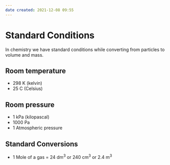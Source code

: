 ```yaml
---
date created: 2021-12-08 09:55
---
```


# Standard Conditions

In chemistry we have standard conditions while converting from particles to volume and mass.

## Room temperature

- 298 K (kelvin)
- 25 C (Celsius)

## Room pressure

- 1 kPa (kilopascal)
- 1000 Pa
- 1 Atmospheric pressure

## Standard Conversions

- 1 Mole of a gas = 24 dm<sup>3</sup> or 240 cm<sup>3</sup> or 2.4 m<sup>3</sup>
